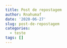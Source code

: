 ```yaml
---
title: Post de repostagem
author: Rnahumaf
date: '2020-06-27'
slug: post-de-repostagem
categories:
  - teste
tags: []
---
```

